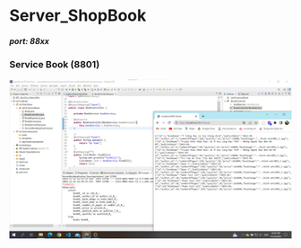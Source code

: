 # Server_ShopBook

##### port: 88xx

### Service Book (8801)

![Không tồn tại](./AnhMinhHoa/img_serviceBook.png)

